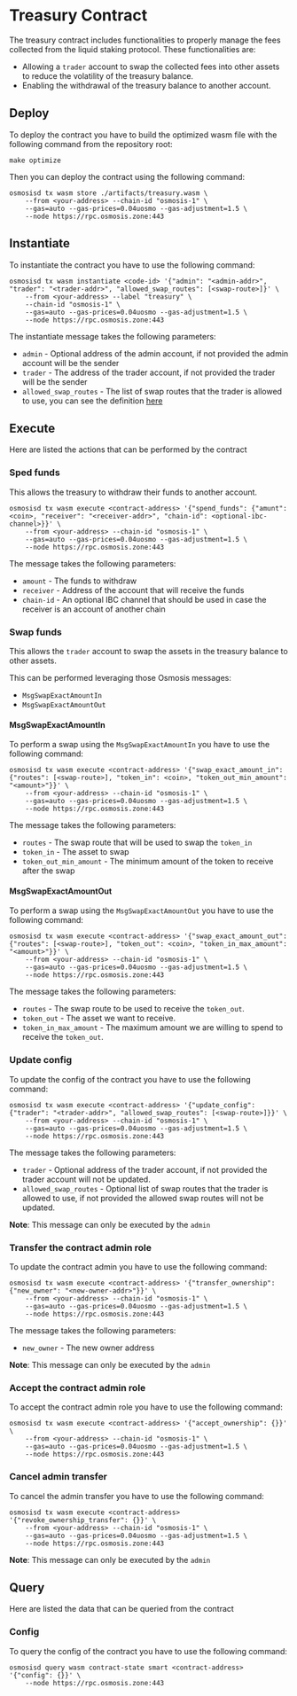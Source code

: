 # Treasury Contract

The treasury contract includes functionalities to properly manage the fees collected from the liquid staking protocol.
These functionalities are:

- Allowing a `trader` account to swap the collected fees into other assets to reduce the volatility of the treasury balance.
- Enabling the withdrawal of the treasury balance to another account.

## Deploy

To deploy the contract you have to build the optimized wasm file with the following command
from the repository root:

```shell
make optimize
```

Then you can deploy the contract using the following command:

```shell
osmosisd tx wasm store ./artifacts/treasury.wasm \
    --from <your-address> --chain-id "osmosis-1" \
    --gas=auto --gas-prices=0.04uosmo --gas-adjustment=1.5 \
    --node https://rpc.osmosis.zone:443
```

## Instantiate

To instantiate the contract you have to use the following command:

```shell
osmosisd tx wasm instantiate <code-id> '{"admin": "<admin-addr>", "trader": "<trader-addr>", "allowed_swap_routes": [<swap-route>]}' \
    --from <your-address> --label "treasury" \
    --chain-id "osmosis-1" \
    --gas=auto --gas-prices=0.04uosmo --gas-adjustment=1.5 \
    --node https://rpc.osmosis.zone:443
```

The instantiate message takes the following parameters:
- `admin` - Optional address of the admin account, if not provided the admin account will be the sender
- `trader` - The address of the trader account, if not provided the trader will be the sender
- `allowed_swap_routes` - The list of swap routes that the trader is allowed to use, you can see the definition [here](./src/state.rs#20)

## Execute

Here are listed the actions that can be performed by the contract

### Sped funds

This allows the treasury to withdraw their funds to another account.

```shell
osmosisd tx wasm execute <contract-address> '{"spend_funds": {"amunt": <coin>, "receiver": "<receiver-addr>", "chain-id": <optional-ibc-channel>}}' \
    --from <your-address> --chain-id "osmosis-1" \
    --gas=auto --gas-prices=0.04uosmo --gas-adjustment=1.5 \
    --node https://rpc.osmosis.zone:443
```

The message takes the following parameters:
- `amount` - The funds to withdraw
- `receiver` - Address of the account that will receive the funds
- `chain-id` - An optional IBC channel that should be used in case the receiver is an account of another chain

### Swap funds

This allows the `trader` account to swap the assets in the treasury balance to other assets.

This can be performed leveraging those Osmosis messages:
- `MsgSwapExactAmountIn`
- `MsgSwapExactAmountOut`

#### MsgSwapExactAmountIn

To perform a swap using the `MsgSwapExactAmountIn` you have to use the following command:

```shell
osmosisd tx wasm execute <contract-address> '{"swap_exact_amount_in": {"routes": [<swap-route>], "token_in": <coin>, "token_out_min_amount": "<amount>"}}' \
    --from <your-address> --chain-id "osmosis-1" \
    --gas=auto --gas-prices=0.04uosmo --gas-adjustment=1.5 \
    --node https://rpc.osmosis.zone:443
```

The message takes the following parameters:
- `routes` - The swap route that will be used to swap the `token_in`
- `token_in` - The asset to swap
- `token_out_min_amount` - The minimum amount of the token to receive after the swap

#### MsgSwapExactAmountOut

To perform a swap using the `MsgSwapExactAmountOut` you have to use the following command:

```shell
osmosisd tx wasm execute <contract-address> '{"swap_exact_amount_out": {"routes": [<swap-route>], "token_out": <coin>, "token_in_max_amount": "<amount>"}}' \
    --from <your-address> --chain-id "osmosis-1" \
    --gas=auto --gas-prices=0.04uosmo --gas-adjustment=1.5 \
    --node https://rpc.osmosis.zone:443
```

The message takes the following parameters:
- `routes` - The swap route to be used to receive the `token_out`.
- `token_out` - The asset we want to receive.
- `token_in_max_amount` - The maximum amount we are willing to spend to receive the `token_out`.

### Update config

To update the config of the contract you have to use the following command:

```shell
osmosisd tx wasm execute <contract-address> '{"update_config": {"trader": "<trader-addr>", "allowed_swap_routes": [<swap-route>]}}' \
    --from <your-address> --chain-id "osmosis-1" \
    --gas=auto --gas-prices=0.04uosmo --gas-adjustment=1.5 \
    --node https://rpc.osmosis.zone:443
```

The message takes the following parameters:
- `trader` - Optional address of the trader account, if not provided the trader account will not be updated.
- `allowed_swap_routes` - Optional list of swap routes that the trader is allowed to use, if not provided the allowed swap routes will not be updated.

**Note**: This message can only be executed by the `admin`

### Transfer the contract admin role

To update the contract admin you have to use the following command:

```shell
osmosisd tx wasm execute <contract-address> '{"transfer_ownership": {"new_owner": "<new-owner-addr>"}}' \
    --from <your-address> --chain-id "osmosis-1" \
    --gas=auto --gas-prices=0.04uosmo --gas-adjustment=1.5 \
    --node https://rpc.osmosis.zone:443
```

The message takes the following parameters:
- `new_owner` - The new owner address

**Note**: This message can only be executed by the `admin`

### Accept the contract admin role

To accept the contract admin role you have to use the following command:

```shell
osmosisd tx wasm execute <contract-address> '{"accept_ownership": {}}' \
    --from <your-address> --chain-id "osmosis-1" \
    --gas=auto --gas-prices=0.04uosmo --gas-adjustment=1.5 \
    --node https://rpc.osmosis.zone:443
```

### Cancel admin transfer

To cancel the admin transfer you have to use the following command:

```shell
osmosisd tx wasm execute <contract-address> '{"revoke_ownership_transfer": {}}' \
    --from <your-address> --chain-id "osmosis-1" \
    --gas=auto --gas-prices=0.04uosmo --gas-adjustment=1.5 \
    --node https://rpc.osmosis.zone:443
```

**Note**: This message can only be executed by the `admin`

## Query

Here are listed the data that can be queried from the contract

### Config

To query the config of the contract you have to use the following command:

```shell
osmosisd query wasm contract-state smart <contract-address> '{"config": {}}' \
    --node https://rpc.osmosis.zone:443
```
